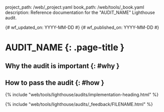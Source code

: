 project_path: /web/_project.yaml
book_path: /web/tools/_book.yaml
description: Reference documentation for the "AUDIT_NAME" Lighthouse audit.

{# wf_updated_on: YYYY-MM-DD #}
{# wf_published_on: YYYY-MM-DD #}

# AUDIT_NAME  {: .page-title }

## Why the audit is important {: #why }

## How to pass the audit {: #how }

{% include "web/tools/lighthouse/audits/implementation-heading.html" %}

{% include "web/tools/lighthouse/audits/_feedback/FILENAME.html" %}
